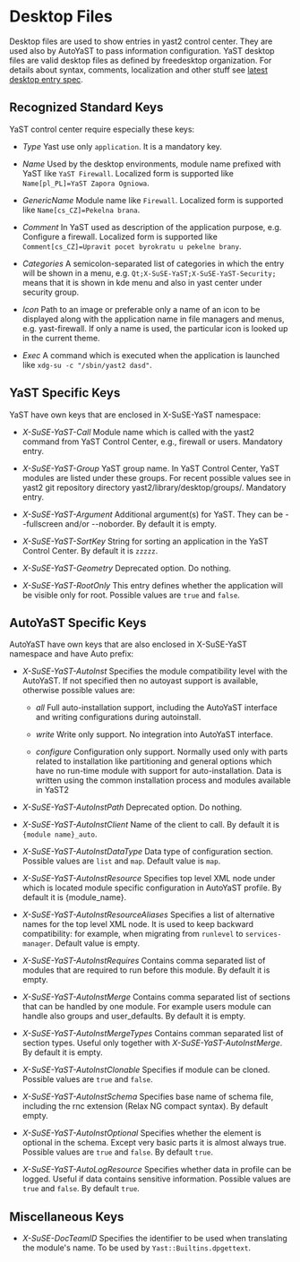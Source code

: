 # Desktop Files
Desktop files are used to show entries in yast2 control center. They are used
also by AutoYaST to pass information configuration.
YaST desktop files are valid desktop files as defined by freedesktop organization.
For details about syntax, comments, localization and other stuff see
[latest desktop entry spec](http://standards.freedesktop.org/desktop-entry-spec/desktop-entry-spec-latest.html).

## Recognized Standard Keys
YaST control center require especially these keys:

* *Type* Yast use only `application`. It is a mandatory key.

* *Name* Used by the desktop environments, module name prefixed with YaST like
  `YaST Firewall`. Localized form is supported like
  `Name[pl_PL]=YaST Zapora Ogniowa`.

* *GenericName* Module name like `Firewall`. Localized form is supported like
  `Name[cs_CZ]=Pekelna brana`.

* *Comment* In YaST used as description of the application purpose,
  e.g. Configure a firewall.  Localized form is supported like
  `Comment[cs_CZ]=Upravit pocet byrokratu u pekelne brany`.

* *Categories* A semicolon-separated list of categories in which the entry will
  be shown in a menu, e.g. `Qt;X-SuSE-YaST;X-SuSE-YaST-Security;` means that it
  is shown in kde menu and also in yast center under security group.

* *Icon* Path to an image or preferable only a name of an icon to be displayed
  along with the application name in file managers and menus, e.g.
  yast-firewall. If only a name is used, the particular icon is looked up in the
  current theme.

* *Exec* A command which is executed when the application is launched like
  `xdg-su -c "/sbin/yast2 dasd"`.

## YaST Specific Keys
YaST have own keys that are enclosed in X-SuSE-YaST namespace:

* *X-SuSE-YaST-Call* Module name which is called with the yast2 command from
  YaST Control Center, e.g., firewall or users. Mandatory entry.

* *X-SuSE-YaST-Group* YaST group name. In YaST Control Center, YaST modules are
  listed under these groups. For recent possible values see in yast2 git
  repository directory yast2/library/desktop/groups/. Mandatory entry.

* *X-SuSE-YaST-Argument* Additional argument(s) for YaST. They can be
  --fullscreen and/or --noborder. By default it is empty.

* *X-SuSE-YaST-SortKey* String for sorting an application in the YaST Control
  Center. By default it is `zzzzz`.

* *X-SuSE-YaST-Geometry* Deprecated option. Do nothing.

* *X-SuSE-YaST-RootOnly* This entry defines whether the application will be
  visible only for root. Possible values are `true` and `false`.

## AutoYaST Specific Keys
AutoYaST have own keys that are also enclosed in X-SuSE-YaST namespace and have
Auto prefix:

* *X-SuSE-YaST-AutoInst* Specifies the module compatibility level with the
  AutoYaST. If not specified then no autoyast support is available, otherwise
  possible values are:

  * *all* Full auto-installation support, including the AutoYaST interface and
    writing configurations during autoinstall.

  * *write* Write only support. No integration into AutoYaST interface.

  * *configure* Configuration only support. Normally used only with parts related
    to installation like partitioning and general options which have no run-time
    module with support for auto-installation. Data is written using the common
    installation process and modules available in YaST2

* *X-SuSE-YaST-AutoInstPath* Deprecated option. Do nothing.

* *X-SuSE-YaST-AutoInstClient* Name of the client to call. By default it is
  `{module name}_auto`.

* *X-SuSE-YaST-AutoInstDataType* Data type of configuration section. Possible
  values are `list` and `map`. Default value is `map`.

* *X-SuSE-YaST-AutoInstResource* Specifies top level XML node under which is located
  module specific configuration in AutoYaST profile. By default it is {module_name}.

* *X-SuSE-YaST-AutoInstResourceAliases* Specifies a list of alternative names
  for the top level XML node. It is used to keep backward compatibility: for
  example, when migrating from `runlevel` to `services-manager`. Default value
  is empty.

* *X-SuSE-YaST-AutoInstRequires* Contains comma separated list of modules that
  are required to run before this module. By default it is empty.

* *X-SuSE-YaST-AutoInstMerge* Contains comma separated list of sections that
  can be handled by one module. For example users module can handle also groups
  and user\_defaults. By default it is empty.

* *X-SuSE-YaST-AutoInstMergeTypes* Contains comman separated list of section
  types. Useful only together with *X-SuSE-YaST-AutoInstMerge*. By default it
  is empty.

* *X-SuSE-YaST-AutoInstClonable* Specifies if module can be cloned. Possible
  values are `true` and `false`.

* *X-SuSE-YaST-AutoInstSchema* Specifies base name of schema file, including
  the rnc extension (Relax NG compact syntax). By default empty.

* *X-SuSE-YaST-AutoInstOptional* Specifies whether the element is optional in
  the schema. Except very basic parts it is almost always true. Possible
  values are `true` and `false`. By default `true`.

* *X-SuSE-YaST-AutoLogResource* Specifies whether data in profile can be logged.
  Useful if data contains sensitive information. Possible values are `true` and
  `false`. By default `true`.

## Miscellaneous Keys

* *X-SuSE-DocTeamID* Specifies the identifier to be used when translating
  the module's name. To be used by `Yast::Builtins.dpgettext`.
